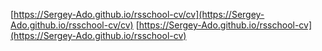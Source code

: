 [https://Sergey-Ado.github.io/rsschool-cv/cv](https://Sergey-Ado.github.io/rsschool-cv/cv)
[https://Sergey-Ado.github.io/rsschool-cv](https://Sergey-Ado.github.io/rsschool-cv)
